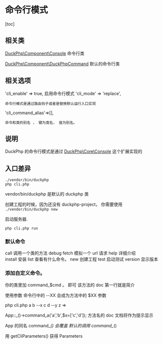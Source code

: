 # 命令行模式
[toc]
## 相关类
[DuckPhp\Component\Console](ref/Core-Console.md) 命令行类

[DuckPhp\Component\DuckPhpCommand](ref/Component-DuckPhpCommand.md) 默认的命令行类


## 相关选项
'cli_enable' => true,
    启用命令行模式
'cli_mode' => 'replace',    

    命令行模式是通过路由钩子或者是替换默认运行入口实现 
'cli_command_alias'=>[],

    命令和类的别名 ， 键为类名， 值为别名。
## 说明

DuckPhp 的命令行模式是通过 [DuckPhp\Core\Console](ref/Core-Console.md) 这个扩展实现的

## 入口差异
```
./vendor/bin/duckphp
php cli.php
```
vendor/bin/duckphp 是默认的 duckphp 类

创建工程的时候，因为还没有 duckphp-project，
你需要使用
`./vendor/bin/duckphp new `

启动服务器.

`php cli.php run`


### 默认命令

call    调用一个类的方法
debug
fetch   模拟一个 url 请求
help    详细介绍    
install 安装
list    查看有什么命令。
new     创建工程
test    启动测试
version 显示版本


### 添加自定义命令。

你的类里加 command_$cmd 。 即可
该方法的 doc 第一行就是简介

使用参数
命令行中的 --XX 会成为方法中的 $XX 参数

php cli.php a b --x c d --y z
=>

App::_()->command_a('a','b',$x=['c','d']);
方法名的 doc 文档将作为提示显示


App 的同名 command_*() 会覆盖 默认的调用 command_*()

用 getCliParameters() 获得 Parameters

